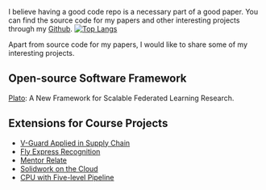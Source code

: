 I believe having a good code repo is a necessary part of a good paper. You can find the source code for my papers and other interesting projects through my [Github](https://github.com/dixiyao).
[![Top Langs](https://github-readme-stats.vercel.app/api/top-langs/?username=dixiyao&layout=donut&theme=buefy)](https://github.com/anuraghazra/github-readme-stats)

Apart from source code for my papers, I would like to share some of my interesting projects.

## Open-source Software Framework
[Plato](https://github.com/TL-System/plato): A New Framework for Scalable Federated Learning Research.

## Extensions for Course Projects
- [V-Guard Applied in Supply Chain](https://github.com/anlowee/vguardbft)
- [Fly Express Recognition](https://github.com/dixiyao/Flyexpress-pytorch)
- [Mentor Relate](https://github.com/dixiyao/Mentor-Relate)
- [Solidwork on the Cloud](https://github.com/dixiyao/Cloud-Solidwork-Application)
- [CPU with Five-level Pipeline](https://github.com/dixiyao/SJTU_CS145)